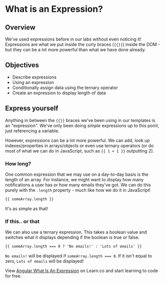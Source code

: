 # What is an Expression?

## Overview

We've used expressions before in our labs without even noticing it! Expressions are what we put inside the curly braces (`{{}}`) inside the DOM - but they can be a lot more powerful than what we have done already.

## Objectives

- Describe expressions
- Using an expression
- Conditionally assign data using the ternary operator
- Create an expression to display length of data

## Express yourself

Anything in between the `{{}}` braces we've been using in our templates is an "expression". We've only been doing *simple* expressions up to this point, just referencing a variable.

However, expressions can be a lot more powerful. We can add, look up indexes/properties in arrays/objects or even use ternary operators (or do most of what we can do in JavaScript, such as `{{ 1 + 1 }}` outputting 2).

### How long?

One common expression that we may use on a day-to-day basis is the length of an array. For instance, we might want to display how many notifications a user has or how many emails they've got. We can do this purely with the `.length` property - much like how we do it in JavaScript!

```html
{{ someArray.length }}
```

It's as simple as that!

### If this.. or that

We can also use a ternary expression. This takes a boolean value and switches what it displays depending if the boolean is true or false.

```html
{{ someArray.length === 0 ? 'No emails!' : 'Lots of emails' }}
```

`No emails!` will be displayed if `someArray.length === 0`. If it isn't equal to zero, `Lots of emails` will be displayed!

<p class='util--hide'>View <a href='https://learn.co/lessons/angular-what-is-an-expression-readme'>Angular What Is An Expression</a> on Learn.co and start learning to code for free.</p>
